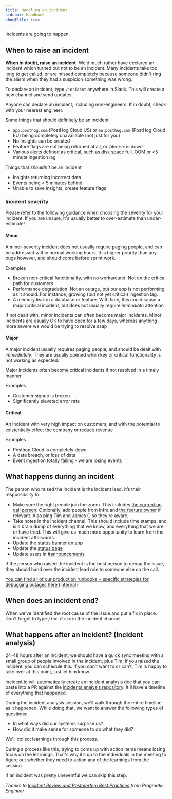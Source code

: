 ```yaml
---
title: Handling an incident
sidebar: Handbook
showTitle: true
---
```


Incidents are going to happen.

## When to raise an incident

**When in doubt, raise an incident.** We'd much rather have declared an incident which turned out not to be an incident. Many incidents take too long to get called, or are missed completely because someone didn't ring the alarm when they had a suspicion something was wrong.

To declare an incident, type `/incident` anywhere in Slack. This will create a new channel and send updates.

Anyone can declare an incident, including non-engineers. If in doubt, check with your nearest engineer.

Some things that should definitely be an incident
- `app.posthog.com` (PostHog Cloud US) or `eu.posthog.com` (PostHog Cloud EU) being completely unavailable (not just for you)
- No insights can be created
- Feature flags are not being returned at all, or `/decide` is down
- Various alerts defined as critical, such as disk space full, OOM or >5 minute ingestion lag

Things that _shouldn’t_ be an incident
- Insights returning incorrect data
- Events being < 5 minutes behind
- Unable to save insights, create feature flags

### Incident severity
Please refer to the following guidance when choosing the severity for your incident. If you are unsure, it's usually better to over-estimate than under-estimate!

#### Minor
A minor-severity incident does not usually require paging people, and can be addressed within normal working hours. It is higher priority than any bugs however, and should come before sprint work.

Examples
- Broken non-critical functionality, with no workaround. Not on the critical path for customers
- Performance degradation. Not an outage, but our app is not performing as it should. For instance, growing (but not yet critical) ingestion lag.
- A memory leak in a database or feature. With time, this could cause a major/critical incident, but does not usually require _immediate_ attention

If not dealt with, minor incidents can often become major incidents. Minor incidents are usually OK to have open for a few days, whereas anything more severe we would be trying to resolve asap

#### Major
A major incident usually requires paging people, and should be dealt with _immediately_. They are usually opened when key or critical functionality is not working as expected.

Major incidents often become critical incidents if not resolved in a timely manner

Examples
- Customer signup is broken
- Significantly elevated error rate

#### Critical
An incident with very high impact on customers, and with the potential to existentially effect the company or reduce revenue

Examples
- Posthog Cloud is completely down
- A data breach, or loss of data
- Event ingestion totally failing - we are losing events


## What happens during an incident

The person who raised the incident is the incident lead. It’s their responsibility to:
- Make sure the right people join the zoom. This includes [the current on call person](https://posthog.pagerduty.com/service-directory/P43Y0E8). Optionally, add people from Infra and [the feature owner](https://posthog.com/handbook/engineering/feature-ownership) if relevant. Also ping Tim and James G so they're aware.
- Take notes in the incident channel. This should include time stamps, and is a brain dump of everything that we know, and everything that we are or have tried. This will give us much more opportunity to learn from the incident afterwards.
- Update the [status banner on app](https://app.posthog.com/feature_flags/984)
- Update the [status page](https://uptimerobot.com/statuspage.php)
- Update users in [#announcements](https://posthogusers.slack.com/archives/CT7HXDEG3)

If the person who raised the incident is the best person to debug the issue, they should hand over the incident lead role to someone else on the call.

[You can find all of our production runbooks + specific strategies for debugging outages here (internal)](https://github.com/PostHog/product-internal/tree/main/infrastructure/runbooks)

## When does an incident end?

When we’ve identified the root cause of the issue and put a fix in place. Don't forget to type `/inc close` in the incident channel.

## What happens after an incident? (Incident analysis)

24-48 hours after an incident, we should have a quick sync meeting with a small group of people involved in the incident, plus Tim. If you raised the incident, you can schedule this. If you don’t want to or can’t, Tim is happy to take over at this point, just let him know.

Incident.io will automatically create an incident analysis doc that you can paste into a PR against the [incidents analysis repository](https://github.com/PostHog/incidents-analysis). It'll have a timeline of everything that happened.

During the incident analysis session, we’ll walk through the entire timeline as it happened. While doing that, we want to answer the following types of questions:
- In what ways did our systems surprise us?
- How did it make sense for someone to do what they did?

We'll collect learnings through this process.

During a process like this, trying to come up with action items means losing focus on the learnings. That's why it’s up to the individuals in the meeting to figure out whether they need to action any of the learnings from the session.

If an incident was pretty uneventful we can skip this step.


_Thanks to [Incident Review and Postmortem Best Practices](https://blog.pragmaticengineer.com/postmortem-best-practices/) from Pragmatic Engineer_
